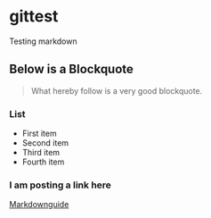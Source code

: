 # gittest
Testing markdown

## Below is a Blockquote
> What hereby follow is a very good blockquote.

### List
- First item
- Second item
- Third item
- Fourth item


### I am posting a link here
[Markdownguide](https://www.markdownguide.org/)


